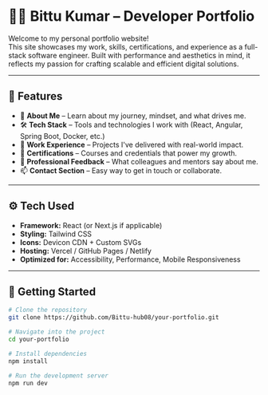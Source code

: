 
# 🧑‍💻 Bittu Kumar – Developer Portfolio

Welcome to my personal portfolio website!  
This site showcases my work, skills, certifications, and experience as a full-stack software engineer. Built with performance and aesthetics in mind, it reflects my passion for crafting scalable and efficient digital solutions.

---

## 📌 Features

- 🧠 **About Me** – Learn about my journey, mindset, and what drives me.
- 🛠️ **Tech Stack** – Tools and technologies I work with (React, Angular, Spring Boot, Docker, etc.)
- 🧾 **Work Experience** – Projects I've delivered with real-world impact.
- 📜 **Certifications** – Courses and credentials that power my growth.
- 💬 **Professional Feedback** – What colleagues and mentors say about me.
- 📫 **Contact Section** – Easy way to get in touch or collaborate.

---

## ⚙️ Tech Used

- **Framework:** React (or Next.js if applicable)
- **Styling:** Tailwind CSS
- **Icons:** Devicon CDN + Custom SVGs
- **Hosting:** Vercel / GitHub Pages / Netlify
- **Optimized for:** Accessibility, Performance, Mobile Responsiveness

---

## 🚀 Getting Started

```bash
# Clone the repository
git clone https://github.com/Bittu-hub08/your-portfolio.git

# Navigate into the project
cd your-portfolio

# Install dependencies
npm install

# Run the development server
npm run dev
